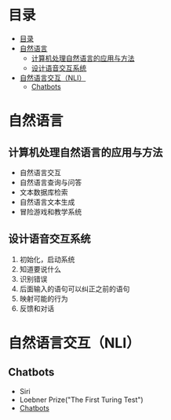 # 目录
- [目录](#%e7%9b%ae%e5%bd%95)
- [自然语言](#%e8%87%aa%e7%84%b6%e8%af%ad%e8%a8%80)
  - [计算机处理自然语言的应用与方法](#%e8%ae%a1%e7%ae%97%e6%9c%ba%e5%a4%84%e7%90%86%e8%87%aa%e7%84%b6%e8%af%ad%e8%a8%80%e7%9a%84%e5%ba%94%e7%94%a8%e4%b8%8e%e6%96%b9%e6%b3%95)
  - [设计语音交互系统](#%e8%ae%be%e8%ae%a1%e8%af%ad%e9%9f%b3%e4%ba%a4%e4%ba%92%e7%b3%bb%e7%bb%9f)
- [自然语言交互（NLI）](#%e8%87%aa%e7%84%b6%e8%af%ad%e8%a8%80%e4%ba%a4%e4%ba%92nli)
  - [Chatbots](#chatbots)

# 自然语言
## 计算机处理自然语言的应用与方法
- 自然语言交互
- 自然语言查询与问答
- 文本数据库检索
- 自然语言文本生成
- 冒险游戏和教学系统

## 设计语音交互系统
1. 初始化，启动系统
2. 知道要说什么
3. 识别错误
4. 后面输入的语句可以纠正之前的语句
5. 映射可能的行为
6. 反馈和对话

# 自然语言交互（NLI）
## Chatbots
- Siri
- Loebner Prize("The First Turing Test")
- [Chatbots](http://www.chatbots.org)

